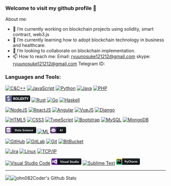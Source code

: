 ### Welcome to visit my github profile 👋

<!-- **yamamoto1025/yamamoto1025** is a ✨ _special_ ✨ repository because its `README.md` (this file) appears on your GitHub profile. -->

<!-- Here are some ideas to get you started: -->

About me:

- 🔭 I’m currently working on blockchain projects using solidity, smart contract, web3.js
- 🌱 I’m currently learning how to adopt blockchain technology in business and healthcare.
- 👯 I’m looking to collaborate on blockchain implementation.
- 📫 How to reach me: 
        Email: ryuunosuke121212@gmail.com
        skype: ryuunosuke121212@gmail.com
        Telegram ID:

### Languages and Tools:

[![C&C++](https://img.shields.io/badge/-C%20&%20C++-659ad2?style=flat&logo=c%2B%2B&logoColor=ffffff&link=https://github.com/msilucifer/)](https://github.com/yamamoto1025/)
[![JavaScript](https://img.shields.io/badge/-JavaScript-black?style=flat&logo=javascript&link=https://github.com/msilucifer/)](https://github.com/yamamoto1025/)
[![Python](https://img.shields.io/badge/-Python-black?style=flat&logo=python&link=https://github.com/msilucifer/)](https://github.com/yamamoto1025/)
[![Java](https://img.shields.io/badge/Java-orange?style=flat&logo=java&logoColor=white&link=https://github.com/msilucifer/)](https://github.com/yamamoto1025/)
[![PHP](https://img.shields.io/badge/-PHP-777BB4?style=flat&logo=php&link=https://github.com/msilucifer/)](https://github.com/yamamoto1025/)

[![Solidity](https://github.com/msilucifer/msilucifer/blob/master/solidity.png)](https://github.com/yamamoto1025/)
[![Rust](https://img.shields.io/badge/Rust-black?style=flat&logo=rust&logoColor=white&link=https://github.com/msilucifer/)](https://github.com/yamamoto1025/)
[![Go](https://img.shields.io/badge/-Go-00ADD8?style=flat&logo=go&logoColor=white&link=https://github.com/msilucifer/)](https://github.com/yamamoto1025/)
[![Haskell](https://img.shields.io/badge/-Haskell-5D4F85?style=flat&logo=haskell&logoColor=white&link=https://github.com/msilucifer/)](https://github.com/yamamoto1025/)

[![NodeJS](https://img.shields.io/badge/-Node.js-181717?style=flat&logo=nodedotjs&logoColor=white&link=https://github.com/msilucifer/)](https://github.com/yamamoto1025/) 
[![ReactJS](https://img.shields.io/badge/-ReactJS-61DAFB?style=flat&logo=react&logoColor=white&link=https://github.com/msilucifer/)](https://github.com/yamamoto1025/) 
[![Angular](https://img.shields.io/badge/-Angular-DD0031?style=flat&logo=angular&logoColor=white&link=https://github.com/msilucifer/)](https://github.com/yamamoto1025/) 
[![VueJS](https://img.shields.io/badge/VueJS-41B883??style=flat&logo=vue.js&logoColor=white&link=https://github.com/msilucifer/)](https://github.com/yamamoto1025/) 
[![Django](https://img.shields.io/badge/-django-black?style=flat&logo=django)](https://github.com/yamamoto1025/)

[![HTML5](https://img.shields.io/badge/-HTML5-E34F26?style=flat&logo=html5&logoColor=white&link=https://github.com/msilucifer/)](https://github.com/yamamoto1025/) 
[![CSS3](https://img.shields.io/badge/-CSS3-1572B6?style=flat&logo=css3&link=https://github.com/msilucifer/)](https://github.com/yamamoto1025/) 
[![TypeScript](https://img.shields.io/badge/TypeScript-black?style=flat&logo=typescript&link=https://github.com/msilucifer/)](https://github.com/yamamoto1025/)
[![Bootstrap](https://img.shields.io/badge/-Bootstrap-563D7C?style=flat&logo=bootstrap&link=https://github.com/msilucifer/)](https://github.com/yamamoto1025/)
[![MySQL](https://img.shields.io/badge/-MySQL-black?style=flat&logo=mysql&link=https://github.com/msilucifer/)](https://github.com/yamamoto1025/)
[![MongoDB](https://img.shields.io/badge/-MongoDB-DDE072?style=flat&logo=mongodb&link=https://github.com/msilucifer/)](https://github.com/yamamoto1025/)

[![DataScience](https://github.com/SvenCelin/SvenCelin/blob/master/Badges/datascience.png)](https://github.com/yamamoto1025/)
[![ML](https://img.shields.io/badge/-Machine%20Learning-102230?style=flat)](https://github.com/yamamoto1025/)
[![AI](https://github.com/SvenCelin/SvenCelin/blob/master/Badges/ai.png)](https://github.com/yamamoto1025/)

[![GitHub](https://img.shields.io/badge/-GitHub-181717?style=flat&logo=github&link=https://github.com/msilucifer/)](https://github.com/yamamoto1025/)
[![GitLab](https://img.shields.io/badge/-GitLab-FCA121?style=flat&logo=gitlab&link=https://github.com/msilucifer/)](https://github.com/yamamoto1025/)
[![Git](https://img.shields.io/badge/-Git-black?style=flat&logo=git&link=https://github.com/msilucifer/)](https://github.com/yamamoto1025/) 
[![BitBucket](https://img.shields.io/badge/Bitbucket-330F63?style=flat&logo=bitbucket&link=https://github.com/msilucifer/)](https://github.com/yamamoto1025/)

[![Jira](https://img.shields.io/badge/-Jira-222222?style=flat&logo=jira-software&logoColor=white&logoColor=0052CC)](https://github.com/yamamoto1025/)
[![Linux](https://img.shields.io/badge/-Linux-222222?style=flat&logo=linux&logoColor=FCC624)](https://github.com/yamamoto1025/)
[![TCP/IP](https://img.shields.io/badge/-TCP/IP-222222?style=flat&logo=cisco&logoColor=white)](https://github.com/yamamoto1025/)

[![Visual Studio Code](https://img.shields.io/badge/-VSCode-444444?style=flat&logo=visual-studio-code&logoColor=007ACC)](https://github.com/yamamoto1025/)
[![Visual Studio](https://github.com/SvenCelin/SvenCelin/blob/master/Badges/visualstudio.png)](https://github.com/yamamoto1025/)
[![Sublime Text](http://img.shields.io/badge/-Sublime%20Text-3C4858?style=flat&logo=sublime-text)](https://github.com/yamamoto1025/)
[![PyCharm](https://github.com/SvenCelin/SvenCelin/blob/master/Badges/pycharm.png)](https://github.com/yamamoto1025/)
<br />

---

<img align="left" src="https://github-readme-stats.vercel.app/api/top-langs/?username=yamamoto1025&theme=white" /> 

<img align="center" alt="john082Coder's Github Stats" src="https://github-readme-stats.vercel.app/api?username=yamamoto1025&show_icons=true&hide_border=true" /><br /><br />
